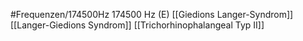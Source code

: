 #Frequenzen/174500Hz
174500 Hz (E)
[[Giedions Langer-Syndrom]]
[[Langer-Giedions Syndrom]]
[[Trichorhinophalangeal Typ II]]